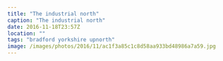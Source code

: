 ```yaml
---
title: "The industrial north"
caption: "The industrial north"
date: 2016-11-18T23:57Z
location: ""
tags: "bradford yorkshire upnorth"
image: /images/photos/2016/11/ac1f3a85c1c8d58aa933bd48986a7a59.jpg
---
```


